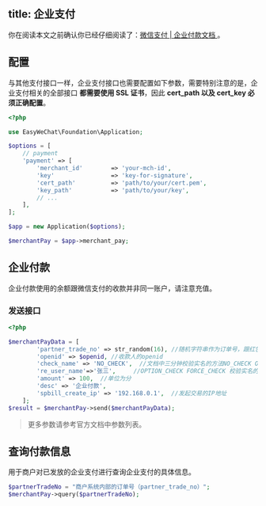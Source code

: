 title: 企业支付
---

你在阅读本文之前确认你已经仔细阅读了：[微信支付 | 企业付款文档 ](https://pay.weixin.qq.com/wiki/doc/api/mch_pay.php?chapter=14_1)。

## 配置

与其他支付接口一样，企业支付接口也需要配置如下参数，需要特别注意的是，企业支付相关的全部接口 **都需要使用 SSL 证书**，因此 **cert_path 以及 cert_key 必须正确配置**。

```php
<?php

use EasyWeChat\Foundation\Application;

$options = [
    // payment
    'payment' => [
        'merchant_id'        => 'your-mch-id',
        'key'                => 'key-for-signature',
        'cert_path'          => 'path/to/your/cert.pem',
        'key_path'           => 'path/to/your/key',
        // ...
    ],
];

$app = new Application($options);

$merchantPay = $app->merchant_pay;
```

## 企业付款

企业付款使用的余额跟微信支付的收款并非同一账户，请注意充值。

### 发送接口

```php
<?php

$merchantPayData = [
        'partner_trade_no' => str_random(16), //随机字符串作为订单号，跟红包和支付一个概念。
        'openid' => $openid, //收款人的openid
        'check_name' => 'NO_CHECK',  //文档中三分钟校验实名的方法NO_CHECK OPTION_CHECK FORCE_CHECK
        're_user_name'=>'张三',     //OPTION_CHECK FORCE_CHECK 校验实名的时候必须提交
        'amount' => 100,  //单位为分
        'desc' => '企业付款',
        'spbill_create_ip' => '192.168.0.1',  //发起交易的IP地址
    ];
$result = $merchantPay->send($merchantPayData);

```

> 更多参数请参考官方文档中参数列表。

## 查询付款信息

用于商户对已发放的企业支付进行查询企业支付的具体信息。

```php
$partnerTradeNo = "商户系统内部的订单号（partner_trade_no）";
$merchantPay->query($partnerTradeNo);
```
